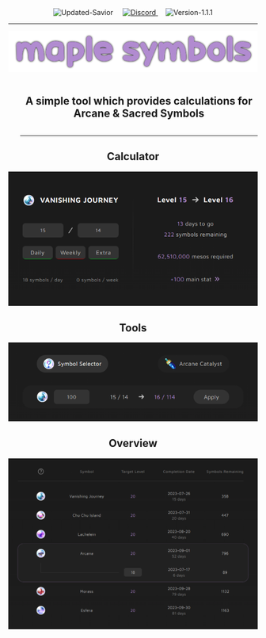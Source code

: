 <div align="center">
  <img src="https://img.shields.io/badge/update-savior-red" alt="Updated-Savior"/>
  &nbsp; &nbsp;
  <a target="_blank" href="https://discord.com/invite/FTMgy2ZKPK">
    <img src="https://discordapp.com/api/guilds/1126041321816203374/widget.png?style=shield" alt="Discord"/>
  </a>
  &nbsp; &nbsp;
  <img src="https://img.shields.io/badge/version-1.1.1-red" alt="Version-1.1.1"/>
  <hr></hr>
</div>

<div align="center">
  <img src="/public/main/logo.png" alt="Maple Symbols Logo"/>
</div>

<div id="user-content-toc">
  <ul>
    <summary align="center">
        <h2 style="display: inline-block;">
          A simple tool which provides calculations for Arcane & Sacred Symbols
        </h1>
    </summary>
    <hr></hr>
  </ul>
</div>

<h2 align="center">Calculator</h2>

<div align="center">
  <img src="/public/main/calculator.png" alt="Calculator UI"/>
</div>

<h2 align="center">Tools</h2>

<div align="center">
  <img src="/public/main/tools.png" alt="Tools UI"/>
</div>

<h2 align="center">Overview</h2>

<div align="center">
  <img src="/public/main/levels.png" alt="Overview UI"/>
</div>
